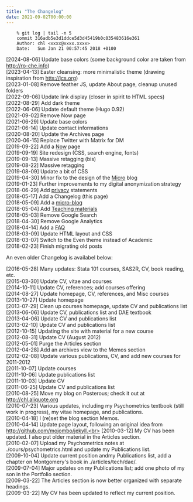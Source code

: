 ```yaml
---
title: "The Changelog"
date: 2021-09-02T00:00:00
---
```


        % git log | tail -n 5
        commit 316adb5e3d1ddce5d3d45419b0c035483616e361
        Author: chl <xxxx@xxxx.xxxx>
        Date:   Sun Jan 21 00:57:45 2018 +0100

[2024-08-06] Update base colors (some background color are taken from <http://ro-che.info>)<br>
[2023-04-13] Easter cleansing: more minimalistic theme (drawing inspiration from <htts://jcs.org>)<br>
[2023-01-08] Remove feather JS, update About page, cleanup unused folders<br>
[2022-09-06] Update link display (closer in spirit to HTML specs)<br>
[2022-08-29] Add dark theme<br>
[2022-06-06] Update default theme (Hugo 0.92)<br>
[2021-09-02] Remove Now page<br>
[2021-06-29] Update base colors<br>
[2021-06-14] Update contact informations<br>
[2020-08-20] Update the Archives page<br>
[2020-06-15] Replace Twitter with Matrix for DM<br>
[2019-09-22] Add a [Now](/now) page<br>
[2019-09-19] Site redesign (CSS, search engine, fonts)<br>
[2019-09-13] Massive retagging (bis)<br>
[2019-08-22] Massive retagging<br>
[2019-08-09] Update a bit of CSS<br>
[2019-04-30] Minor fix to the design of the [Micro](/micro) blog<br>
[2019-01-23] Further improvements to my digital anonymization strategy<bR>
[2018-06-29] Add [privacy](/privacy/) statements<br>
[2018-05-17] Add a Changelog (this page)<br>
[2018-05-09] Add a [micro-blog](/micro/)<br>
[2018-05-04] Add [Teaching materials](/teaching/)<br>
[2018-05-03] Remove Google Search<br>
[2018-04-30] Remove Google Analytics<br>
[2018-04-14] Add a [FAQ](/articles/how-i-do/)<br>
[2018-03-09] Update HTML layout and CSS<br>
[2018-03-07] Switch to the Even theme instead of Academic<br>
[2018-02-23] Finish migrating old posts<br>

An even older Changelog is availabel below:

[2016-05-28] Many updates: Stata 101 courses, SAS2R, CV, book reading, etc.<br>
[2015-03-30] Update CV, vitae and courses<br>
[2014-10-11] Update CV, references; add courses offering<br>
[2014-08-27] Update homepage, CV, references, and Misc courses<br>
[2013-10-27] Update homepage<br>
[2013-07-29] Clean up courses homepage, update CV and publications list<br>
[2013-06-06] Update CV, publications list and DAE textbook<br>
[2013-04-06] Update CV and publications list<br>
[2013-02-10] Update CV and publications list<br>
[2012-10-15] Updating the site with material for a new course<br>
[2012-08-31] Update CV (August 2012)<br>
[2012-05-01] Purge the Articles section<br>
[2012-04-28] Add an archives view to the Memos section<br>
[2012-02-08] Update various publications, CV, and add new courses for 2011-2012<br>
[2011-10-07] Update courses<br>
[2011-10-06] Update publications list<br>
[2011-10-03] Update CV<br>
[2011-06-25] Update CV and publications list<br>
[2010-08-25] Move my blog on Posterous; check it out at http://chl.aliquote.org<br>
[2010-07-23] Various updates, including my Psychometrics textbook (still work in progress), my vitae homepage, and publications.<br>
[2010-04-18] I (re)set the blog section Memos.<br>
[2010-04-14] Update page layout, following an original idea from http://github.com/mojombo/jekyll.<br>
[2010-03-12] My CV has been updated. I also put older material in the Articles section.<br>
[2010-02-07] Upload my Psychometrics notes at ./cours/psychometrics.html and update my Publications list.<br>
[2009-10-04] Update current position andmy Publications list, add a chapter on Montgomery's book in ./articles/tech/dae/.<br>
[2009-07-04] Major updates on my Publications list; add one photo of my son in the Portfolio section.<br>
[2009-03-22] The Articles section is now better organized with separate headings.<br>
[2009-03-22] My CV has been updated to reflect my current position.<br>

